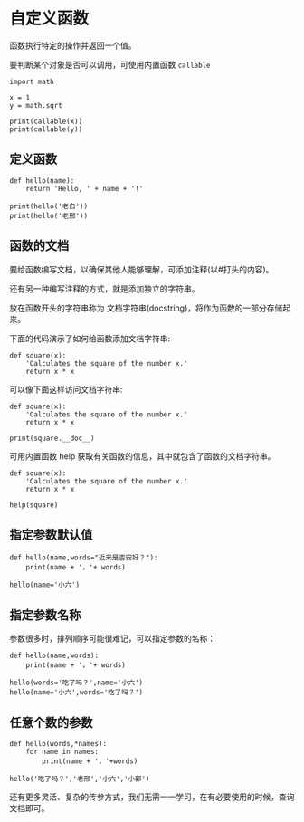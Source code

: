 # 自定义函数

函数执行特定的操作并返回一个值。

要判断某个对象是否可以调用，可使用内置函数 `callable`

<div class="run"></div>

```python3
import math

x = 1
y = math.sqrt

print(callable(x))
print(callable(y))
```

## 定义函数

<div class="run"></div>

```python3
def hello(name):
    return 'Hello, ' + name + '!'

print(hello('老白'))
print(hello('老邢'))
```

## 函数的文档

要给函数编写文档，以确保其他人能够理解，可添加注释(以#打头的内容)。

还有另一种编写注释的方式，就是添加独立的字符串。

放在函数开头的字符串称为 文档字符串(docstring)，将作为函数的一部分存储起来。

下面的代码演示了如何给函数添加文档字符串:

```python3
def square(x):
    'Calculates the square of the number x.'
    return x * x
```

可以像下面这样访问文档字符串:

<div class="run"></div>

```python3
def square(x):
    'Calculates the square of the number x.'
    return x * x

print(square.__doc__)
```

可用内置函数 help 获取有关函数的信息，其中就包含了函数的文档字符串。

<div class="run"></div>

```python3
def square(x):
    'Calculates the square of the number x.'
    return x * x

help(square)
```

## 指定参数默认值

<div class="run"></div>

```python3
def hello(name,words="近来是否安好？"):
    print(name + '，'+ words)

hello(name='小六')
```

## 指定参数名称

参数很多时，排列顺序可能很难记，可以指定参数的名称：

<div class="run"></div>

```python3
def hello(name,words):
    print(name + '，'+ words)

hello(words='吃了吗？',name='小六')
hello(name='小六',words='吃了吗？')
```

## 任意个数的参数

<div class="run"></div>

```python3
def hello(words,*names):
    for name in names:
        print(name + '，'+words)

hello('吃了吗？','老邢','小六','小郭')
```

还有更多灵活、复杂的传参方式，我们无需一一学习，在有必要使用的时候，查询文档即可。
